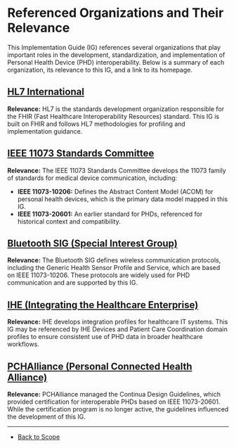 # Referenced Organizations and Their Relevance

This Implementation Guide (IG) references several organizations that play important roles in the development, standardization, and implementation of Personal Health Device (PHD) interoperability. Below is a summary of each organization, its relevance to this IG, and a link to its homepage.

## [HL7 International](https://www.hl7.org/)
**Relevance:** HL7 is the standards development organization responsible for the FHIR (Fast Healthcare Interoperability Resources) standard. This IG is built on FHIR and follows HL7 methodologies for profiling and implementation guidance.

## [IEEE 11073 Standards Committee](https://sagroups.ieee.org/11073/)
**Relevance:** The IEEE 11073 Standards Committee develops the 11073 family of standards for medical device communication, including:
- **IEEE 11073-10206:** Defines the Abstract Content Model (ACOM) for personal health devices, which is the primary data model mapped in this IG.
- **IEEE 11073-20601:** An earlier standard for PHDs, referenced for historical context and compatibility.

## [Bluetooth SIG (Special Interest Group)](https://www.bluetooth.com/)
**Relevance:** The Bluetooth SIG defines wireless communication protocols, including the Generic Health Sensor Profile and Service, which are based on IEEE 11073-10206. These protocols are widely used for PHD communication and are supported by this IG.

## [IHE (Integrating the Healthcare Enterprise)](https://www.ihe.net/)
**Relevance:** IHE develops integration profiles for healthcare IT systems. This IG may be referenced by IHE Devices and Patient Care Coordination domain profiles to ensure consistent use of PHD data in broader healthcare workflows.

## [PCHAlliance (Personal Connected Health Alliance)](https://www.pchalliance.org/)
**Relevance:** PCHAlliance managed the Continua Design Guidelines, which provided certification for interoperable PHDs based on IEEE 11073-20601. While the certification program is no longer active, the guidelines influenced the development of this IG.

---

- [Back to Scope](Scope.html)